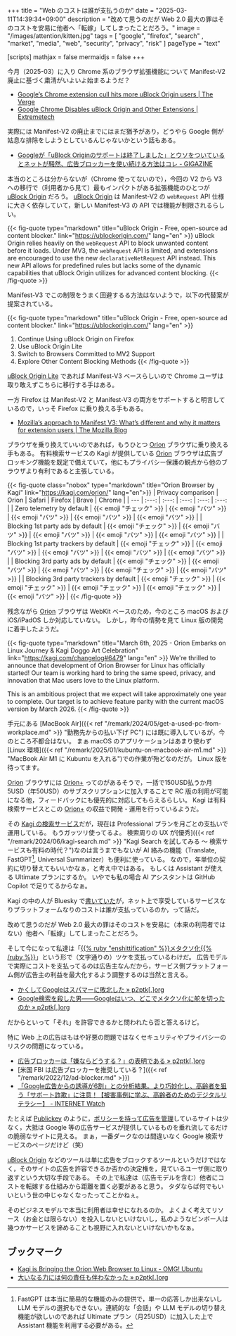 +++
title = "Web のコストは誰が支払うのか"
date =  "2025-03-11T14:39:34+09:00"
description = "改めて思うのだが Web 2.0 最大の罪はそのコストを安易に他者へ「転嫁」してしまったことだろう。"
image = "/images/attention/kitten.jpg"
tags = [ "google", "firefox", "search"  , "market", "media", "web", "security", "privacy", "risk" ]
pageType = "text"

[scripts]
  mathjax = false
  mermaidjs = false
+++

今月（2025-03）に入り Chrome 系のブラウザ拡張機能について Manifest-V2 廃止に基づく粛清がいよいよ始まるようだ？

- [Google’s Chrome extension cull hits more uBlock Origin users | The Verge](https://www.theverge.com/news/622953/google-chrome-extensions-ublock-origin-disabled-manifest-v3)
- [Google Chrome Disables uBlock Origin and Other Extensions | Extremetech](https://www.extremetech.com/computing/google-chrome-disables-ublock-origin-and-other-extensions)

実際には Manifest-V2 の廃止までにはまだ猶予があり，どうやら Google 側が姑息な排除をしようとしているんじゃないかという話もある。

- [Googleが「uBlock Originのサポートは終了しました」とウソをついているとネットが騒然、広告ブロッカーを使い続ける方法はコレ - GIGAZINE](https://gigazine.net/news/20250307-ublock-origin-is-gone/)

本当のところは分からないが（Chrome 使ってないので），今回の V2 から V3 への移行で（利用者から見て）最もインパクトがある拡張機能のひとつが [uBlock Origin] だろう。
[uBlock Origin] は Manifest-V2 の `webRequest` API 仕様に大きく依存していて，新しい Manifest-V3 の API では機能が制限されるらしい。

{{< fig-quote type="markdown" title="uBlock Origin - Free, open-source ad content blocker." link="https://ublockorigin.com/" lang="en" >}}
uBlock Origin relies heavily on the `webRequest` API to block unwanted content before it loads. Under MV3, the `webRequest` API is limited, and extensions are encouraged to use the new `declarativeNetRequest` API instead. This new API allows for predefined rules but lacks some of the dynamic capabilities that uBlock Origin utilizes for advanced content blocking.
{{< /fig-quote >}}

Manifest-V3 でこの制限をうまく回避するる方法はないようで，以下の代替案が提案されている。

{{< fig-quote type="markdown" title="uBlock Origin - Free, open-source ad content blocker." link="https://ublockorigin.com/" lang="en" >}}
1. Continue Using uBlock Origin on Firefox
1. Use uBlock Origin Lite
1. Switch to Browsers Committed to MV2 Support
1. Explore Other Content Blocking Methods
{{< /fig-quote >}}

[uBlock Origin Lite](https://chromewebstore.google.com/detail/ublock-origin-lite/ddkjiahejlhfcafbddmgiahcphecmpfh) であれば Manifest-V3 ベースらしいので Chrome ユーザは取り敢えずこちらに移行する手はある。

一方 Firefox は Manifest-V2 と Manifest-V3 の両方をサポートすると明言しているので，いっそ Firefox に乗り換える手もある。

- [Mozilla’s approach to Manifest V3: What’s different and why it matters for extension users | The Mozilla Blog](https://blog.mozilla.org/en/products/firefox/firefox-manifest-v3-adblockers/)

ブラウザを乗り換えていいのであれば，もうひとつ [Orion] ブラウザに乗り換える手もある。
有料検索サービスの Kagi が提供している [Orion] ブラウザは広告ブロッキング機能を既定で備えていて，他にもプライバシー保護の観点から他のブラウザより有利であると主張している。

{{< fig-quote class="nobox" type="markdown" title="Orion Browser by Kagi" link="https://kagi.com/orion/" lang="en">}}
| Privacy comparison | Orion | Safari | Firefox | Brave | Chrome |
| --- | :---: | :---: | :---: | :---: | :---: |
| Zero telemetry by default | {{< emoji "チェック" >}} | {{< emoji "バツ" >}} | {{< emoji "バツ" >}} | {{< emoji "バツ" >}} | {{< emoji "バツ" >}} |
| Blocking 1st party ads by default | {{< emoji "チェック" >}} | {{< emoji "バツ" >}} | {{< emoji "バツ" >}} | {{< emoji "バツ" >}} | {{< emoji "バツ" >}} |
| Blocking 1st party trackers by default | {{< emoji "チェック" >}} | {{< emoji "バツ" >}} | {{< emoji "バツ" >}} | {{< emoji "バツ" >}} | {{< emoji "バツ" >}} |
| Blocking 3rd party ads by default | {{< emoji "チェック" >}} | {{< emoji "バツ" >}} | {{< emoji "バツ" >}} | {{< emoji "チェック" >}} | {{< emoji "バツ" >}} |
| Blocking 3rd party trackers by default | {{< emoji "チェック" >}} | {{< emoji "チェック" >}} | {{< emoji "チェック" >}} | {{< emoji "チェック" >}} | {{< emoji "バツ" >}} |
{{< /fig-quote >}}

残念ながら [Orion] ブラウザは WebKit ベースのため，今のところ macOS および iOS/iPadOS しか対応していない。
しかし，昨今の情勢を見て Linux 版の開発に着手したようだ。

{{< fig-quote type="markdown" title="March 6th, 2025 - Orion Embarks on Linux Journey & Kagi Doggo Art Celebration" link="https://kagi.com/changelog#6479" lang="en" >}}
We're thrilled to announce that development of Orion Browser for Linux has officially started! Our team is working hard to bring the same speed, privacy, and innovation that Mac users love to the Linux platform.

This is an ambitious project that we expect will take approximately one year to complete. Our target is to achieve feature parity with the current macOS version by March 2026.
{{< /fig-quote >}}

手元にある [MacBook Air]({{< ref "/remark/2024/05/get-a-used-pc-from-workplace.md" >}} "勤務先からの払い下げ PC") には既に導入しているが，今のところ不都合はない。
まぁ macOS のアプリケーションはあまり使わず [Linux 環境]({{< ref "/remark/2025/01/kubuntu-on-macbook-air-m1.md" >}} "MacBook Air M1 に Kubuntu を入れる")での作業が殆どなのだが。
Linux 版を待ってます。

[Orion] ブラウザには [Orion+](https://kagi.com/orion/orionplus.html "Support Orion") ってのがあるそうで，一括で150USD払うか月5USD（年50USD）のサブスクリプションに加入することで RC 版の利用が可能になる他，フィードバックにも優先的に対応してもらえるらしい。
Kagi は有料検索サービスとこの [Orion+] の収益で開発・運用を行っているようだ。

その [Kagi の検索サービス](https://kagi.com/ "Kagi Search")だが，現在は Professional プランを月ごとの支払いで運用している。
もうガッツリ使ってるよ。
検索周りの UX が[優秀]({{< ref "/remark/2024/06/kagi-search.md" >}} "Kagi Search を試してみる 〜 検索サービスも有料の時代？")なのは言うまでもないが AI 絡みの機能（Translate, FastGPT[^g1], Universal Summarizer）も便利に使っている。
なので，年単位の契約に切り替えてもいいかなぁ，と考え中ではある。
もしくは Assistant が使える Ultimate プランにするか。
いやでも私の場合 AI アシスタントは GitHub Copilot で足りてるからなぁ。

[^g1]: FastGPT は本当に簡易的な機能のみの提供で，単一の応答しか出来ないし LLM モデルの選択もできない。連続的な「会話」や LLM モデルの切り替え機能が欲しいのであれば Ultimate プラン（月25USD）に加入した上で Assistant 機能を利用する必要がある。

Kagi の中の人が Bluesky で[書いていた](https://bsky.app/profile/kagi.com/post/3lk2gdsm4es2v "Kagi HQ: \"There are only two business models on the web: either you pay for your browser, or someone else does. ...\" — Bluesky")が，ネット上で享受しているサービスなりプラットフォームなりのコストは誰が支払っているのか，って話だ。

改めて思うのだが Web 2.0 最大の罪はそのコストを安易に（本来の利用者ではない）他者へ「転嫁」してしまったことだろう。

そして今になって私達は「[{{% ruby "enshittification" %}}メタクソ化{{% /ruby %}}](https://en.wikipedia.org/wiki/Enshittification "Enshittification - Wikipedia")」という形で（文字通りの）ツケを支払っているわけだ。
広告モデルで実際にコストを支払ってるのは広告主なんだから，サービス側プラットフォーム側が広告主の利益を最大化するよう調整するのは当然と言える。

- [かくしてGoogleはスパマーに敗北した » p2ptk[.]org](https://p2ptk.org/monopoly/4515)
- [Google検索を殺した男――Googleはいつ、どこでメタクソ化に舵を切ったのか » p2ptk[.]org](https://p2ptk.org/monopoly/4541)

だからといって「それ」を許容できるかと問われたら否と答えるけど。

特に Web 上の広告はもはや好悪の問題ではなくセキュリティやプライバシーのリスクの問題になっている。

- [広告ブロッカーは「嫌ならどうする？」の表明である » p2ptk[.]org](https://p2ptk.org/monopoly/2668)
- [米国 FBI は広告ブロッカーを推奨している？]({{< ref "/remark/2022/12/ad-blocker.md" >}})
- [「Google広告からの誘導が6割」との分析結果。より巧妙化し、高齢者を狙う「サポート詐欺」に注意！【被害事例に学ぶ、高齢者のためのデジタルリテラシー】 - INTERNET Watch](https://internet.watch.impress.co.jp/docs/column/dlis/1592999.html)

たとえば [Publickey](https://www.publickey1.jp/ "Publickey － Enterprise IT × Cloud Computing × Web Technology / Blog") のように，[ポリシーを持って広告を管理](https://www.publickey1.jp/blog/25/2025publickey.html "年頭のご挨拶：2025年のPublickeyも、読者が安心して記事を読めるように適切な広告だけを掲載します － Publickey")しているサイトは少なく，大抵は Google 等の広告サービスが提供しているものを垂れ流してるだけの脆弱なサイトに見える。
まぁ，一番ダークなのは間違いなく Google 検索サービスのページだけど（笑）

[uBlock Origin] などのツールは単に広告をブロックするツールというだけではなく，そのサイトの広告を許容できるか否かの決定権を，見ているユーザ側に取り返すという大切な手段である。
その上で私達は（広告モデルを含む）他者にコストを転嫁する仕組みから距離を置く必要があると思う。
タダならば何でもいいという世の中じゃなくなったってことかねぇ。

そのビジネスモデルで本当に利用者は幸せになれるのか。
よくよく考えてリソース（お金とは限らない）を投入しないといけないし，私のようなビンボー人は幾つかサービスを諦めることも視野に入れないといけないかもなぁ。

## ブックマーク

- [Kagi is Bringing the Orion Web Browser to Linux - OMG! Ubuntu](https://www.omgubuntu.co.uk/2025/03/kag-orion-web-browser-coming-to-linux)
- [大いなる力には何の責任も伴わなかった » p2ptk[.]org](https://p2ptk.org/monopoly/5369)

[uBlock Origin]: https://ublockorigin.com/ "uBlock Origin - Free, open-source ad content blocker."
[Orion]: https://kagi.com/orion/ "Orion Browser by Kagi"
[Orion+]: https://kagi.com/orion/orionplus.html "Support Orion"
<!-- eof -->
